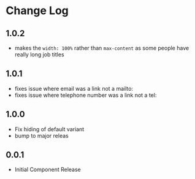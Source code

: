 # Change Log

## 1.0.2

* makes the `width: 100%` rather than `max-content` as some people have really long job titles


## 1.0.1

* fixes issue where email was a link not a mailto:
* fixes issue where telephone number was a link not a tel:

## 1.0.0

* Fix hiding of default variant
* bump to major releas

## 0.0.1

* Initial Component Release
